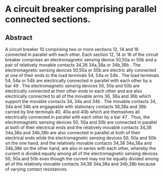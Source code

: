 # A circuit breaker comprising parallel connected sections.

## Abstract
A circuit breaker 10 comprising two or more sections 12, 14 and 16 connected in parallel with each other. Each section 12, 14 or 16 of the circuit breaker comprises an electromagnetic sensing device 50,50a or 50b and a pair of relatively movable contacts 34,38 34a,38a or 34b,38b . The electromagnetic sensing devices 50,50a or 50b are electric ally connected at one of their ends to the load terminals 54, 54a or 54b . The load terminals 54, 54a or 54b are electrically connected in parallel with each other by a bar 49 . The electromagnetic sensing devices 50, 50a and 50b are electrically connected at their other ends to each other and are also electrically connected to all of the movable arms 36, 36a and 36b which support the movable contacts 34, 34a and 34b . The movable contacts 34, 34a and 34b are engageable with stationary contacts 38,38a and 38b carried by line terminals 40, 40a and 40b which are themselves all electrically connected in parallel with each other by a bar 47 . Thus, the electromagnetic sensing devices 50, 50a and 50b are connected in parallel at both of their electrical ends and the relatively movable contacts 34,38 34a,38a and 34b,38b are also connected in parallel at both of their electrical ends while the electromagnetic sensing devices 50, 50a and 50b on the one hand, and the relatively movable contacts 34,38 34a,38a and 34b,38b on the other hand, are also in series with each other, whereby the current is divided equally among all of the electromagnetic sensing devices 50, 50a and 50b even though the current may not be equally divided among all of the relatively movable contacts 34,38 34a,38a and 34b,38b because of varying contact resistances.